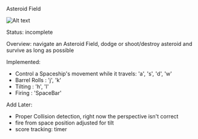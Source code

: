 Asteroid Field

![Alt text](/screenshot.jpg?raw=true "Optional Title")

Status: incomplete

Overview: navigate an Asteroid Field, dodge or shoot/destroy asteroid and survive as long as possible

Implemented: 
- Control a Spaceship's movement while it travels: 'a', 's', 'd', 'w'
- Barrel Rolls : 'j', 'k' 
-  Tilting : 'h', 'l'
-  Firing : 'SpaceBar'

Add Later:
- Proper Collision detection, right now the perspective isn't correct
- fire from space position adjusted for tilt
- score tracking: timer
